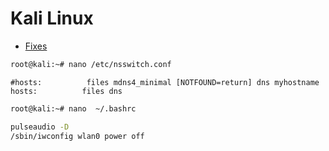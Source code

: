 # Kali Linux

- [Fixes](http://www.hitxp.com/articles/software/ubuntu-fix-slow-wireless-internet-connection-speed-upgrading-11-04-natty-narwhal/)

```sh
root@kali:~# nano /etc/nsswitch.conf
```

```
#hosts:          files mdns4_minimal [NOTFOUND=return] dns myhostname
hosts:          files dns
```

```sh
root@kali:~# nano  ~/.bashrc 
```

```sh
pulseaudio -D
/sbin/iwconfig wlan0 power off
```